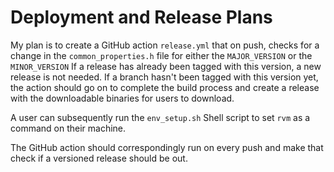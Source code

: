 # Deployment and Release Plans

My plan is to create a GitHub action `release.yml` that on push, checks for a change in the `common_properties.h` file for either the `MAJOR_VERSION` or the `MINOR_VERSION` If a release has already been tagged with this version, a new release is not needed. If a branch hasn't been tagged with this version yet, the action should go on to complete the build process and create a release with the downloadable binaries for users to download. 

A user can subsequently run the `env_setup.sh` Shell script to set `rvm` as a command on their machine. 

The GitHub action should correspondingly run on every push and make that check if a versioned release should be out.
